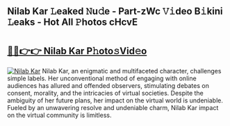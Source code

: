 ## Nilab Kar 𝙻eaked 𝙽u𝚍e - Part-zWc 𝚅𝚒deo B𝚒kini 𝙻eaks - Hot All 𝙿hotos cHcvE

# <h2><a href="http://ld2zj4r.urlbe.top/?page=Nilab+Kar">🔗🔗👉👉 Nilab Kar P𝚑oto𝚜Vid𝚎o</a></h2>

[![Nilab Kar](https://i.imgur.com/eBuTRDB.gif)](http://ld2zj4r.urlbe.top/?page=Nilab+Kar)
Nilab Kar, an enigmatic and multifaceted character, challenges simple labels. Her unconventional method of engaging with online audiences has allured and offended observers, stimulating debates on consent, morality, and the intricacies of virtual societies. Despite the ambiguity of her future plans, her impact on the virtual world is undeniable. Fueled by an unwavering resolve and undeniable charm, Nilab Kar impact on the virtual community is limitless.

